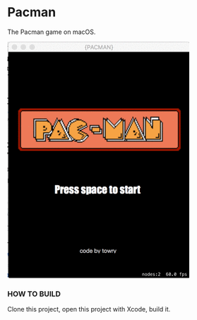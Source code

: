 # Pacman

The Pacman game on macOS.

![screenshot](./q0cGr6bNuM.gif)

### HOW TO BUILD

Clone this project, open this project with Xcode, build it.
